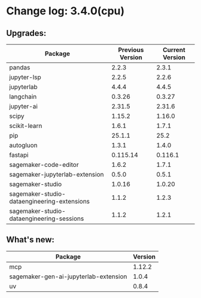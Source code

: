 # Change log: 3.4.0(cpu)

## Upgrades: 

Package | Previous Version | Current Version
---|---|---
pandas|2.2.3|2.3.1
jupyter-lsp|2.2.5|2.2.6
jupyterlab|4.4.4|4.4.5
langchain|0.3.26|0.3.27
jupyter-ai|2.31.5|2.31.6
scipy|1.15.2|1.16.0
scikit-learn|1.6.1|1.7.1
pip|25.1.1|25.2
autogluon|1.3.1|1.4.0
fastapi|0.115.14|0.116.1
sagemaker-code-editor|1.6.2|1.7.1
sagemaker-jupyterlab-extension|0.5.0|0.5.1
sagemaker-studio|1.0.16|1.0.20
sagemaker-studio-dataengineering-extensions|1.1.2|1.2.3
sagemaker-studio-dataengineering-sessions|1.1.2|1.2.1

## What's new: 

Package | Version 
---|---
mcp|1.12.2
sagemaker-gen-ai-jupyterlab-extension|1.0.4
uv|0.8.4
